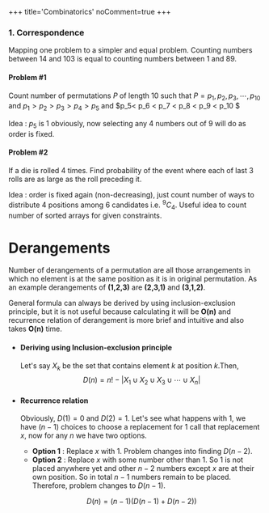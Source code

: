 +++
title='Combinatorics'
noComment=true
+++

### 1. Correspondence
Mapping one problem to a simpler and equal problem. Counting numbers between 14 and 103 is equal to counting numbers between 1 and 89. 

#### Problem #1
Count number of permutations $P$ of length $10$ such that
$P=p_1,p_2,p_3,\cdots,p_{10}$ and $p_1>p_2>p_3>p_4>p_5$ and $p_5< p_6 < p_7 < p_8 < p_9 < p_10 $

Idea : $p_5$ is 1 obviously, now selecting any 4 numbers out of 9 will do as order is fixed.  

#### Problem #2
If a die is rolled 4 times. Find probability of the event where each of last 3 rolls are as large as the roll preceding it.

Idea : order is fixed again (non-decreasing), just count number of ways to distribute 4 positions among 6 candidates i.e. $^9C_4$. Useful idea to count number of sorted arrays for given constraints.


# Derangements

Number of derangements of a permutation are all those arrangements in which no element is at the same position as it is in original permutation. As an example derangements of __(1,2,3)__ are __(2,3,1)__ and __(3,1,2)__.

General formula can always be derived by using inclusion-exclusion principle, but it is not useful because calculating it will be __O(n)__ and recurrence relation of derangement is more brief and intuitive and also takes __O(n)__ time.

- #### Deriving using Inclusion-exclusion principle
	
	Let's say $X_k$ be the set that contains element $k$ at position $k$.Then, $$D(n) = n! - |X_1 \cup X_2 \cup X_3 \cup \cdots \cup X_n|$$

- #### Recurrence relation
	Obviously, $D(1) = 0$ and $D(2) = 1$. Let's see what happens with $1$, we have $(n-1)$ choices to choose a replacement for $1$ call that replacement $x$, now for any $n$ we have two options.
	- __Option 1__ : Replace $x$ with $1$. Problem changes into finding $D(n-2)$.
	- __Option 2__ : Replace $x$ with some number other than $1$. So $1$ is not placed anywhere yet and other $n-2$ numbers except $x$ are at their own position. So in total $n-1$ numbers remain to be placed. Therefore, problem changes to $D(n-1)$.

	$$D(n) = (n-1)( D(n-1)+D(n-2) )$$

